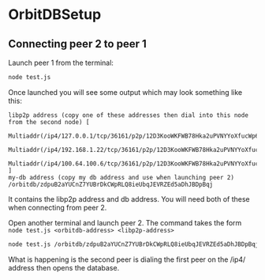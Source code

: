 # OrbitDBSetup

## Connecting peer 2 to peer 1

Launch peer 1 from the terminal:

```bash
node test.js
```

Once launched you will see some output which may look something like this:

```
libp2p address (copy one of these addresses then dial into this node from the second node) [
  Multiaddr(/ip4/127.0.0.1/tcp/36161/p2p/12D3KooWKFWB78Hka2uPVNYYoXfucWp6rDLsQzr5CFiP67NAo7YF),
  Multiaddr(/ip4/192.168.1.22/tcp/36161/p2p/12D3KooWKFWB78Hka2uPVNYYoXfucWp6rDLsQzr5CFiP67NAo7YF),
  Multiaddr(/ip4/100.64.100.6/tcp/36161/p2p/12D3KooWKFWB78Hka2uPVNYYoXfucWp6rDLsQzr5CFiP67NAo7YF)
]
my-db address (copy my db address and use when launching peer 2) /orbitdb/zdpuB2aYUCnZ7YUBrDkCWpRLQ8ieUbqJEVRZEd5aDhJBDpBqj
```

It contains the libp2p address and db address. You will need both of these when connecting from peer 2.

Open another terminal and launch peer 2. The command takes the form `node test.js <orbitdb-address> <libp2p-address>`

```bash
node test.js /orbitdb/zdpuB2aYUCnZ7YUBrDkCWpRLQ8ieUbqJEVRZEd5aDhJBDpBqj /ip4/127.0.0.1/tcp/36161/p2p/12D3KooWKFWB78Hka2uPVNYYoXfucWp6rDLsQzr5CFiP67NAo7YF
```

What is happening is the second peer is dialing the first peer on the /ip4/ address then opens the database.
